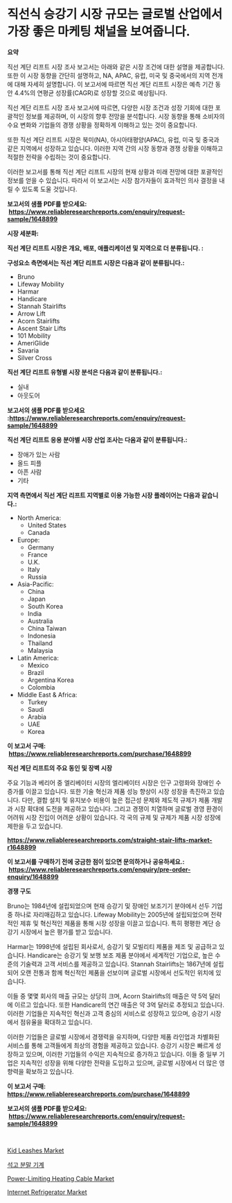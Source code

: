 <p><h1>직선식 승강기 시장 규모는 글로벌 산업에서 가장 좋은 마케팅 채널을 보여줍니다.</h1></p><p><strong>요약</strong></p>
<p><p>직선 계단 리프트 시장 조사 보고서는 아래와 같은 시장 조건에 대한 설명을 제공합니다. 또한 이 시장 동향을 간단히 설명하고, NA, APAC, 유럽, 미국 및 중국에서의 지역 전개에 대해 자세히 설명합니다. 이 보고서에 따르면 직선 계단 리프트 시장은 예측 기간 동안 4.4%의 연평균 성장률(CAGR)로 성장할 것으로 예상됩니다.</p><p>직선 계단 리프트 시장 조사 보고서에 따르면, 다양한 시장 조건과 성장 기회에 대한 포괄적인 정보를 제공하며, 이 시장의 향후 전망을 분석합니다. 시장 동향을 통해 소비자의 수요 변화와 기업들의 경쟁 상황을 정확하게 이해하고 있는 것이 중요합니다.</p><p>또한 직선 계단 리프트 시장은 북미(NA), 아시아태평양(APAC), 유럽, 미국 및 중국과 같은 지역에서 성장하고 있습니다. 이러한 지역 간의 시장 동향과 경쟁 상황을 이해하고 적절한 전략을 수립하는 것이 중요합니다.</p><p>이러한 보고서를 통해 직선 계단 리프트 시장의 현재 상황과 미래 전망에 대한 포괄적인 정보를 얻을 수 있습니다. 따라서 이 보고서는 시장 참가자들이 효과적인 의사 결정을 내릴 수 있도록 도울 것입니다.</p></p>
<p><strong>보고서의 샘플 PDF를 받으세요: &nbsp;<a href="https://www.reliableresearchreports.com/enquiry/request-sample/1648899">https://www.reliableresearchreports.com/enquiry/request-sample/1648899</a></strong></p>
<p><strong>시장 세분화:</strong></p>
<p><strong> 직선 계단 리프트 시장은 개요, 배포, 애플리케이션 및 지역으로 더 분류됩니다. :</strong></p>
<p><strong>구성요소 측면에서는 직선 계단 리프트 시장은 다음과 같이 분류됩니다.:</strong></p>
<p><ul><li>Bruno</li><li>Lifeway Mobility</li><li>Harmar</li><li>Handicare</li><li>Stannah Stairlifts</li><li>Arrow Lift</li><li>Acorn Stairlifts</li><li>Ascent Stair Lifts</li><li>101 Mobility</li><li>AmeriGlide</li><li>Savaria</li><li>Silver Cross</li></ul></p>
<p><strong> 직선 계단 리프트 유형별 시장 분석은 다음과 같이 분류됩니다.:</strong></p>
<p><ul><li>실내</li><li>아웃도어</li></ul></p>
<p><strong>보고서의 샘플 PDF를 받으세요 :<a href="https://www.reliableresearchreports.com/enquiry/request-sample/1648899">https://www.reliableresearchreports.com/enquiry/request-sample/1648899</a></strong></p>
<p><strong> 직선 계단 리프트 응용 분야별 시장 산업 조사는 다음과 같이 분류됩니다.:</strong></p>
<p><ul><li>장애가 있는 사람</li><li>올드 피플</li><li>아픈 사람</li><li>기타</li></ul></p>
<p><strong>지역 측면에서 직선 계단 리프트 지역별로 이용 가능한 시장 플레이어는 다음과 같습니다.:</strong></p>
<p><ul>
    <li>
        North America:
        <ul>
            <li>United States</li>
            <li>Canada</li>
        </ul>
    </li>
    <li>
        Europe:
        <ul>
            <li>Germany</li>
            <li>France</li>
            <li>U.K.</li>
            <li>Italy</li>
            <li>Russia</li>
        </ul>
    </li>
    <li>
        Asia-Pacific:
        <ul>
            <li>China</li>
            <li>Japan</li>
            <li>South Korea</li>
            <li>India</li>
            <li>Australia</li>
            <li>China Taiwan</li>
            <li>Indonesia</li>
            <li>Thailand</li>
            <li>Malaysia</li>
        </ul>
    </li>
    <li>
        Latin America:
        <ul>
            <li>Mexico</li>
            <li>Brazil</li>
            <li>Argentina Korea</li>
            <li>Colombia</li>
        </ul>
    </li>
    <li>
        Middle East & Africa:
        <ul>
            <li>Turkey</li>
            <li>Saudi</li>
            <li>Arabia</li>
            <li>UAE</li>
            <li>Korea</li>
        </ul>
    </li>
    </ul></p>
<p><strong>이 보고서 구매: &nbsp;<a href="https://www.reliableresearchreports.com/purchase/1648899">https://www.reliableresearchreports.com/purchase/1648899</a></strong></p>
<p><strong>직선 계단 리프트의 주요 동인 및 장벽 시장</strong></p>
<p><p>주요 기능과 베리어 중 엘리베이터 시장의 엘리베이터 시장은 인구 고령화와 장애인 수 증가를 이끌고 있습니다. 또한 기술 혁신과 제품 성능 향상이 시장 성장을 촉진하고 있습니다. 다만, 결합 설치 및 유지보수 비용이 높은 접근성 문제와 제도적 규제가 제품 개발과 시장 확대에 도전을 제공하고 있습니다. 그리고 경쟁이 치열하며 글로벌 경영 환경이 어려워 시장 진입이 어려운 상황이 있습니다. 각 국의 규제 및 규제가 제품 시장 성장에 제한을 두고 있습니다.</p></p>
<p><strong><a href="https://www.reliableresearchreports.com/straight-stair-lifts-market-r1648899">https://www.reliableresearchreports.com/straight-stair-lifts-market-r1648899</a></strong></p>
<p><strong>이 보고서를 구매하기 전에 궁금한 점이 있으면 문의하거나 공유하세요.: &nbsp;<a href="https://www.reliableresearchreports.com/enquiry/pre-order-enquiry/1648899">https://www.reliableresearchreports.com/enquiry/pre-order-enquiry/1648899</a></strong></p>
<p><strong>경쟁 구도</strong></p>
<p><p>Bruno는 1984년에 설립되었으며 현재 승강기 및 장애인 보조기기 분야에서 선두 기업 중 하나로 자리매김하고 있습니다. Lifeway Mobility는 2005년에 설립되었으며 전략적인 제휴 및 혁신적인 제품을 통해 시장 성장을 이끌고 있습니다. 특히 평평한 계단 승강기 시장에서 높은 평가를 받고 있습니다. </p><p>Harmar는 1998년에 설립된 회사로서, 승강기 및 모빌리티 제품을 제조 및 공급하고 있습니다. Handicare는 승강기 및 보행 보조 제품 분야에서 세계적인 기업으로, 높은 수준의 기술력과 고객 서비스를 제공하고 있습니다. Stannah Stairlifts는 1867년에 설립되어 오랜 전통과 함께 혁신적인 제품을 선보이며 글로벌 시장에서 선도적인 위치에 있습니다. </p><p>이들 중 몇몇 회사의 매출 규모는 상당히 크며, Acorn Stairlifts의 매출은 약 5억 달러에 이르고 있습니다. 또한 Handicare의 연간 매출은 약 3억 달러로 추정되고 있습니다. 이러한 기업들은 지속적인 혁신과 고객 중심의 서비스로 성장하고 있으며, 승강기 시장에서 점유율을 확대하고 있습니다.</p><p>이러한 기업들은 글로벌 시장에서 경쟁력을 유지하며, 다양한 제품 라인업과 차별화된 서비스를 통해 고객들에게 최상의 경험을 제공하고 있습니다. 승강기 시장은 빠르게 성장하고 있으며, 이러한 기업들의 수익은 지속적으로 증가하고 있습니다. 이들 중 일부 기업은 지속적인 성장을 위해 다양한 전략을 도입하고 있으며, 글로벌 시장에서 더 많은 영향력을 확보하고 있습니다.</p></p>
<p><strong>이 보고서 구매: &nbsp; <a href="https://www.reliableresearchreports.com/purchase/1648899">https://www.reliableresearchreports.com/purchase/1648899</a></strong></p>
<p><strong>보고서의 샘플 PDF를 받으세요: &nbsp;<a href="https://www.reliableresearchreports.com/enquiry/request-sample/1648899">https://www.reliableresearchreports.com/enquiry/request-sample/1648899</a></strong><strong></strong></p>
<p>&nbsp;</p>
<p><p><a href="https://www.linkedin.com/pulse/kid-leashes-market-outlook-industry-overview-forecast-2024-2031-cw9uc?trackingId=WL1veqf3JEDFZZLJwTyHkg%3D%3D">Kid Leashes Market</a></p><p><a href="https://medium.com/@chancelesch/%EC%84%9D%EA%B3%A0-%EB%B6%84%EB%A7%90-%EA%B8%B0%EA%B3%84-%EC%8B%9C%EC%9E%A5%EC%9D%80-%EC%8B%9C%EC%9E%A5-%EC%A0%90%EC%9C%A0%EC%9C%A8-%ED%81%AC%EA%B8%B0-%EB%B0%8F-2031%EB%85%84%EA%B9%8C%EC%A7%80%EC%9D%98-%EC%98%88%EC%B8%A1%EC%9D%84-%EC%A4%91%EC%A0%90%EC%9C%BC%EB%A1%9C%ED%95%A9%EB%8B%88%EB%8B%A4-595451ae73dd">석고 분말 기계</a></p><p><a href="https://www.linkedin.com/pulse/power-limiting-heating-cable-market-furnishes-information-nyvkc?trackingId=zxmC8jlpdUahzcz8Tl8bww%3D%3D">Power-Limiting Heating Cable Market</a></p><p><a href="https://github.com/PeterParrish5/Market-Research-Report-List-4/blob/main/internet-refrigerator-market.md">Internet Refrigerator Market</a></p></p>